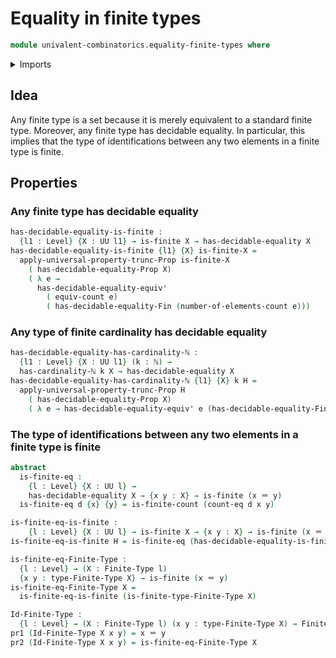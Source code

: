 # Equality in finite types

```agda
module univalent-combinatorics.equality-finite-types where
```

<details><summary>Imports</summary>

```agda
open import elementary-number-theory.natural-numbers

open import foundation.decidable-equality
open import foundation.dependent-pair-types
open import foundation.identity-types
open import foundation.propositional-truncations
open import foundation.universe-levels

open import univalent-combinatorics.counting
open import univalent-combinatorics.decidable-propositions
open import univalent-combinatorics.equality-standard-finite-types
open import univalent-combinatorics.finite-types
```

</details>

## Idea

Any finite type is a set because it is merely equivalent to a standard finite
type. Moreover, any finite type has decidable equality. In particular, this
implies that the type of identifications between any two elements in a finite
type is finite.

## Properties

### Any finite type has decidable equality

```agda
has-decidable-equality-is-finite :
  {l1 : Level} {X : UU l1} → is-finite X → has-decidable-equality X
has-decidable-equality-is-finite {l1} {X} is-finite-X =
  apply-universal-property-trunc-Prop is-finite-X
    ( has-decidable-equality-Prop X)
    ( λ e →
      has-decidable-equality-equiv'
        ( equiv-count e)
        ( has-decidable-equality-Fin (number-of-elements-count e)))
```

### Any type of finite cardinality has decidable equality

```agda
has-decidable-equality-has-cardinality-ℕ :
  {l1 : Level} {X : UU l1} (k : ℕ) →
  has-cardinality-ℕ k X → has-decidable-equality X
has-decidable-equality-has-cardinality-ℕ {l1} {X} k H =
  apply-universal-property-trunc-Prop H
    ( has-decidable-equality-Prop X)
    ( λ e → has-decidable-equality-equiv' e (has-decidable-equality-Fin k))
```

### The type of identifications between any two elements in a finite type is finite

```agda
abstract
  is-finite-eq :
    {l : Level} {X : UU l} →
    has-decidable-equality X → {x y : X} → is-finite (x ＝ y)
  is-finite-eq d {x} {y} = is-finite-count (count-eq d x y)

is-finite-eq-is-finite :
    {l : Level} {X : UU l} → is-finite X → {x y : X} → is-finite (x ＝ y)
is-finite-eq-is-finite H = is-finite-eq (has-decidable-equality-is-finite H)

is-finite-eq-Finite-Type :
  {l : Level} → (X : Finite-Type l)
  {x y : type-Finite-Type X} → is-finite (x ＝ y)
is-finite-eq-Finite-Type X =
  is-finite-eq-is-finite (is-finite-type-Finite-Type X)

Id-Finite-Type :
  {l : Level} → (X : Finite-Type l) (x y : type-Finite-Type X) → Finite-Type l
pr1 (Id-Finite-Type X x y) = x ＝ y
pr2 (Id-Finite-Type X x y) = is-finite-eq-Finite-Type X
```

